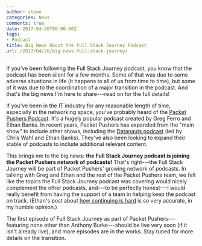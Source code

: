 ```yaml
---
author: slowe
categories: News
comments: true
date: 2017-04-26T00:00:00Z
tags:
- Podcast
title: Big News About the Full Stack Journey Podcast
url: /2017/04/26/big-news-full-stack-journey/
---
```


If you've been following the Full Stack Journey podcast, you know that the podcast has been silent for a few months. Some of that was due to some adverse situations in life (it happens to all of us from time to time), but some of it was due to the coordination of a major transition in the podcast. And that's the big news I'm here to share---read on for the full details!<!--more-->

If you've been in the IT industry for any reasonable length of time, especially in the networking space, you've probably heard of the [Packet Pushers Podcast][link-1]. It's a hugely popular podcast created by Greg Ferro and Ethan Banks. In recent years, Packet Pushers has expanded from the "main show" to include other shows, including the [Datanauts podcast][link-2] (led by Chris Wahl and Ethan Banks). They've also been looking to expand their stable of podcasts to include additional relevant content.

This brings me to the big news: **the Full Stack Journey podcast is joining the Packet Pushers network of podcasts!** That's right---the Full Stack Journey will be part of Packet Pushers' growing network of podcasts. In talking with Greg and Ethan and the rest of the Packet Pushers team, we felt like the topics the Full Stack Journey podcast was covering would nicely complement the other podcasts, and---to be perfectly honest---I would really benefit from having the support of a team in helping keep the podcast on track. (Ethan's post about [how continuing is hard][link-3] is so very accurate, in my humble opinion.)

The first episode of Full Stack Journey as part of Packet Pushers---featuring none other than Anthony Burke---should be live very soon (if it isn't already live), and more episodes are in the works. Stay tuned for more details on the transition.

[link-1]: https://packetpushers.net/
[link-2]: http://packetpushers.net/series/datanauts-podcast/
[link-3]: http://ethancbanks.com/2017/01/27/starting-a-podcast-is-easy-continuing-is-hard/
